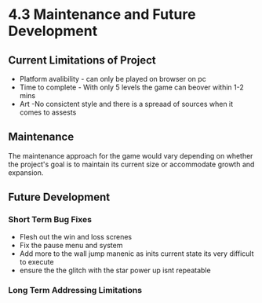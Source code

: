 # 4.3 Maintenance and Future Development

## Current Limitations of Project

* Platform avalibility - can only be played on browser on pc
* Time to complete - With only 5 levels the game can beover within 1-2 mins
* Art -No consictent style and there is a spreaad of sources when it comes to assests&#x20;

## Maintenance

The maintenance approach for the game would vary depending on whether the project's goal is to maintain its current size or accommodate growth and expansion.

## Future Development

### Short Term Bug Fixes

* Flesh out the win and loss screnes
* Fix the pause menu and system
* Add more to the wall jump manenic as inits current state its very difficult to execute
* ensure the the glitch with the star power up isnt repeatable

### Long Term Addressing Limitations


